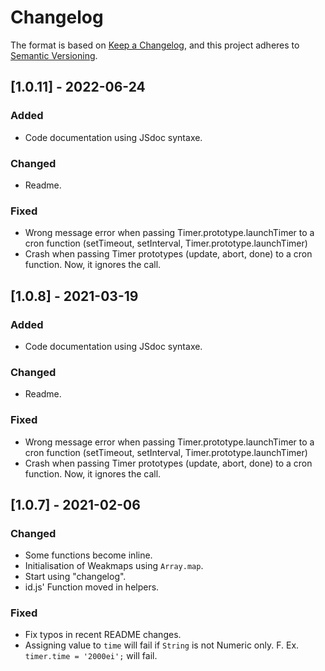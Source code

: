 # Changelog

The format is based on [Keep a Changelog](https://keepachangelog.com/en/1.0.0/),
and this project adheres to [Semantic Versioning](https://semver.org/spec/v2.0.0.html).

## [1.0.11] - 2022-06-24

### Added

- Code documentation using JSdoc syntaxe.

### Changed

- Readme.

### Fixed

- Wrong message error when passing Timer.prototype.launchTimer to a cron function (setTimeout, setInterval, Timer.prototype.launchTimer)
- Crash when passing Timer prototypes (update, abort, done) to a cron function. Now, it ignores the call.

## [1.0.8] - 2021-03-19

### Added

- Code documentation using JSdoc syntaxe.

### Changed

- Readme.

### Fixed

- Wrong message error when passing Timer.prototype.launchTimer to a cron function (setTimeout, setInterval, Timer.prototype.launchTimer)
- Crash when passing Timer prototypes (update, abort, done) to a cron function. Now, it ignores the call.

## [1.0.7] - 2021-02-06

### Changed

- Some functions become inline.
- Initialisation of Weakmaps using `Array.map`.
- Start using "changelog".
- id.js' Function moved in helpers.

### Fixed

- Fix typos in recent README changes.
- Assigning value to `time` will fail if `String` is not Numeric only. F. Ex. `timer.time = '2000ei';` will fail.
